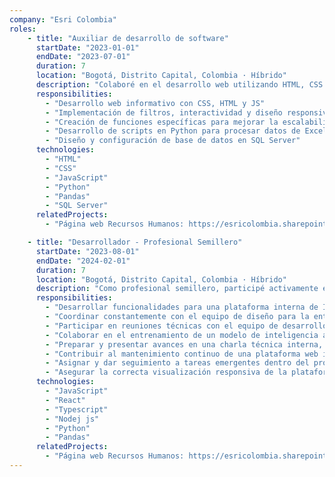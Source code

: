 ```yaml
---
company: "Esri Colombia"
roles:
    - title: "Auxiliar de desarrollo de software"
      startDate: "2023-01-01"
      endDate: "2023-07-01"
      duration: 7
      location: "Bogotá, Distrito Capital, Colombia · Híbrido"
      description: "Colaboré en el desarrollo web utilizando HTML, CSS y JavaScript, y participé en la creación de una base de datos para el área de IT."
      responsibilities:
        - "Desarrollo web informativo con CSS, HTML y JS"
        - "Implementación de filtros, interactividad y diseño responsivo"
        - "Creación de funciones específicas para mejorar la escalabilidad"
        - "Desarrollo de scripts en Python para procesar datos de Excel"
        - "Diseño y configuración de base de datos en SQL Server"
      technologies:
        - "HTML"
        - "CSS"
        - "JavaScript"
        - "Python"
        - "Pandas"
        - "SQL Server"
      relatedProjects:
        - "Página web Recursos Humanos: https://esricolombia.sharepoint.com/Areas/GH_2/SitePages/Organizaci%C3%B3n.aspx"      

    - title: "Desarrollador - Profesional Semillero"
      startDate: "2023-08-01"
      endDate: "2024-02-01"
      duration: 7
      location: "Bogotá, Distrito Capital, Colombia · Híbrido"
      description: "Como profesional semillero, participé activamente en el desarrollo y evolución de tres proyectos clave dentro de la empresa. Contribuí en la construcción de una plataforma interna de IT para la comunicación de novedades, roles y eventos, integrando tecnologías como React, TypeScript y Node.js. Entrené y presenté un modelo de inteligencia artificial para detección de huecos, demostrando el potencial de las herramientas de la compañía en entornos reales. También colaboré en el mantenimiento y mejora del rendimiento de una plataforma web informativa, proponiendo optimizaciones y estrategias para su futura migración tecnológica."
      responsibilities:
        - "Desarrollar funcionalidades para una plataforma interna de IT, asegurando el cumplimiento de los requisitos técnicos y visuales establecidos."
        - "Coordinar constantemente con el equipo de diseño para la entrega oportuna de piezas visuales necesarias para las funcionalidades requeridas."
        - "Participar en reuniones técnicas con el equipo de desarrollo para alinear avances y requerimientos del proyecto."
        - "Colaborar en el entrenamiento de un modelo de inteligencia artificial para detección de huecos, trabajando en conjunto con el equipo asignado para realizar pruebas y ajustes."
        - "Preparar y presentar avances en una charla técnica interna, utilizando técnicas de storytelling para demostrar el uso de herramientas de ESRI con inteligencia artificial."
        - "Contribuir al mantenimiento continuo de una plataforma web informativa, identificando requerimientos, proponiendo mejoras de rendimiento y definiendo tareas en conjunto con el equipo."
        - "Asignar y dar seguimiento a tareas emergentes dentro del proyecto de mejora tecnológica, garantizando el cumplimiento de objetivos en los plazos establecidos."
        - "Asegurar la correcta visualización responsiva de la plataforma en distintos dispositivos, priorizando la experiencia del usuario final."
      technologies:
        - "JavaScript"
        - "React"
        - "Typescript"
        - "Nodej js"
        - "Python"
        - "Pandas"
      relatedProjects:
        - "Página web Recursos Humanos: https://esricolombia.sharepoint.com/Areas/GH_2/SitePages/Organizaci%C3%B3n.aspx"    
---
```

